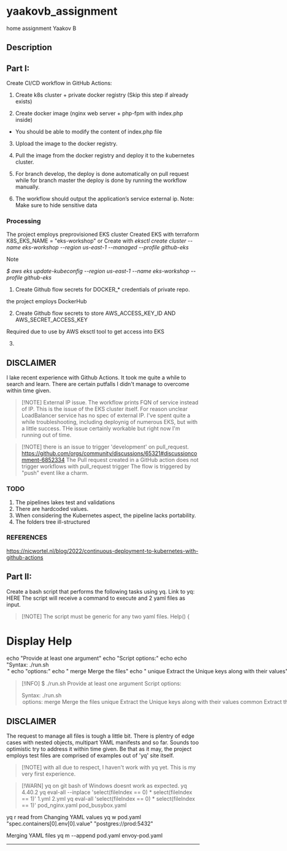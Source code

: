 # yaakovb_assignment
home assignment Yaakov B

## Description

## Part I:
Create CI/CD workflow in GitHub Actions:

1. Create k8s cluster + private docker registry (Skip this step if already exists)

2. Create docker image (nginx web server + php-fpm with index.php inside) 
- You should be able to modify the content of index.php file

3. Upload the image to the docker registry.

4. Pull the image from the docker registry and deploy it to the kubernetes cluster.

5. For branch develop, the deploy is done automatically on pull request while for
branch master the deploy is done by running the workflow manually.
6. The workflow should output the application’s service external ip.
Note: Make sure to hide sensitive data

### Processing

The project employs preprovisioned EKS cluster
Created EKS with terraform K8S_EKS_NAME = "eks-workshop"
or
Create with _eksctl create cluster --name eks-workshop --region us-east-1 --managed --profile github-eks_


> [!NOTE]
> _$ aws eks update-kubeconfig --region us-east-1 --name eks-workshop --profile github-eks_

1. Create Github flow secrets for DOCKER_* credentials of private repo. 

the project employs DockerHub

2. Create Github flow secrets to store AWS_ACCESS_KEY_ID AND AWS_SECRET_ACCESS_KEY 

Required due to use by AWS eksctl tool to get access into EKS

3. 

## DISCLAIMER
I lake recent experience with Github Actions. It took me quite a while to search and learn.
There are certain putfalls I didn't manage to overcome within time given.

>[!NOTE] External IP issue. 
> The workflow prints FQN of service instead of IP. This is the issue of the EKS cluster itself. 
> For reason unclear LoadBalancer service has no spec of external IP.
> I've spent quite a while troubleshooting, including deploynig of numerous EKS, but with a little 
> success. THe issue certainly workable but right now I'm running out of time.

>[!NOTE]  there is an issue to trigger 'development' on pull_request.
> https://github.com/orgs/community/discussions/65321#discussioncomment-6852334 
> The Pull request created in a GitHub action does not trigger workflows with pull_request trigger
> The flow is triggered by "push" event like a charm.

### TODO
1. The pipelines lakes test and validations
2. There are hardcoded values.
3. When considering the Kubernetes aspect, the pipeline lacks portability.
4. The folders tree ill-structured

### REFERENCES
https://nicwortel.nl/blog/2022/continuous-deployment-to-kubernetes-with-github-actions 

## Part II:
Create a bash script that performs the following tasks using yq. Link to yq: HERE
The script will receive a command to execute and 2 yaml files as input.
>[!NOTE] The script must be generic for any two yaml files.
Help()
{
# Display Help
echo "Provide at least one argument"
echo "Script options:"
echo
echo "Syntax: ./run.sh <option> <file1> <file2>"
echo "options:"
echo " merge Merge the files"
echo " unique Extract the Unique keys along with their values"
echo " common Extract the Common (key, value) pairs"
echo " sort Sort the files by key"
echo
}

>[!INFO]
> $ ./run.sh
> Provide at least one argument
> Script options:
>
> Syntax: ./run.sh <option> <file1> <file2>
> options:
 merge Merge the files
 unique Extract the Unique keys along with their values
 common Extract the Common (key, value) pairs
 sort Sort the files by key
 
## DISCLAIMER
The request to manage all files is tough a little bit. There is plentry of edge cases with nested objects, multipart YAML manifests and so far. Sounds too optimistic try to address it within time given. 
Be that as it may, the project employs test files are comprised of examples out of 'yq' site itself.

>[!NOTE] with all due to respect, I haven't work with yq yet. This is my very first experience. 

>[!WARN] yq on git bash of Windows doesnt work as expected. yq 4.40.2 
 yq eval-all --inplace 'select(fileIndex == 0) * select(fileIndex == 1)' 1.yml 2.yml 
  yq eval-all 'select(fileIndex == 0) * select(fileIndex == 1)' pod_nginx.yaml pod_busybox.yaml 

yq r read from 
Changing YAML values 
yq w pod.yaml "spec.containers[0].env[0].value" "postgres://prod:5432" 

Merging YAML files 
yq m --append pod.yaml envoy-pod.yaml

------
